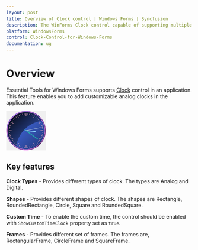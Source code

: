 ```yaml
---
layout: post
title: Overview of Clock control | Windows Forms | Syncfusion
description: The WinForms Clock control capable of supporting multiple time zones. Supports analog and digital clock appearance with different frames, appearance etc.
platform: WindowsForms
control: Clock-Control-for-Windows-Forms
documentation: ug
---
```


# Overview

Essential Tools for Windows Forms supports [Clock](https://help.syncfusion.com/cr/windowsforms/Syncfusion.Tools.Windows~Syncfusion.Windows.Forms.Tools.Clock.html) control in an application. This feature enables you to add customizable analog clocks in the application.

![Overview of Clock control](Overview_images/overview.png)

## Key features

**Clock Types** - Provides different types of clock. The types are Analog and Digital.

**Shapes** - Provides different shapes of clock. The shapes are Rectangle, RoundedRectangle, Circle, Square and RoundedSquare.

**Custom Time** - To enable the custom time, the control should be enabled with `ShowCustomTimeClock` property set as `true`.

**Frames** - Provides different set of frames. The frames are, RectangularFrame, CircleFrame and SquareFrame.

